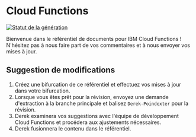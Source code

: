 # Cloud Functions

[![Statut de la génération](https://travis.ibm.com/BlueMix-Fabric/bluewhisk-docs.svg?token=Rt7qrw9ADrkv4kFiywCq&branch=master)](https://travis.ibm.com/BlueMix-Fabric/bluewhisk-docs)

Bienvenue dans le référentiel de documents pour IBM Cloud Functions ! N'hésitez pas à nous faire part de vos commentaires et à nous envoyer vos mises à jour.





## Suggestion de modifications

1. Créez une bifurcation de ce référentiel et effectuez vos mises à jour dans votre bifurcation.
2. Lorsque vous êtes prêt pour la révision, envoyez une demande d'extraction à la branche principale et balisez `Derek-Poindexter` pour la révision.
3. Derek examinera vos suggestions avec l'équipe de développement Cloud Functions et procédera aux ajustements nécessaires.
4. Derek fusionnera le contenu dans le référentiel.





